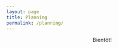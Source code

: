 ```yaml
---
layout: page
title: Planning
permalink: /planning/
---
```


<div style="text-align:center;">
Bientôt!
</div>
